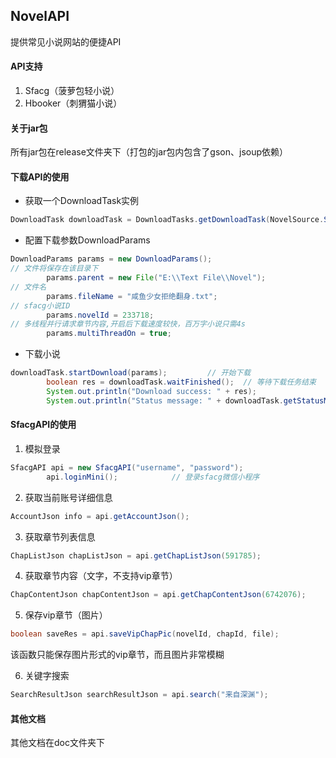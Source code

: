 ## NovelAPI
提供常见小说网站的便捷API

#### API支持

1. Sfacg（菠萝包轻小说）
1. Hbooker（刺猬猫小说）

#### 关于jar包

所有jar包在release文件夹下（打包的jar包内包含了gson、jsoup依赖）

#### 下载API的使用

- 获取一个DownloadTask实例

```java
DownloadTask downloadTask = DownloadTasks.getDownloadTask(NovelSource.Sfacg);
```

- 配置下载参数DownloadParams

```java
DownloadParams params = new DownloadParams();
// 文件将保存在该目录下
        params.parent = new File("E:\\Text File\\Novel");
// 文件名
        params.fileName = "咸鱼少女拒绝翻身.txt";
// sfacg小说ID
        params.novelId = 233718;
// 多线程并行请求章节内容,开启后下载速度较快，百万字小说只需4s
        params.multiThreadOn = true;									
```

- 下载小说

```java
downloadTask.startDownload(params);			// 开始下载
        boolean res = downloadTask.waitFinished();	// 等待下载任务结束
        System.out.println("Download success: " + res);
        System.out.println("Status message: " + downloadTask.getStatusMsg());
```

#### SfacgAPI的使用

1. 模拟登录

```java
SfacgAPI api = new SfacgAPI("username", "password");
        api.loginMini();			// 登录sfacg微信小程序
```

2. 获取当前账号详细信息

```java
AccountJson info = api.getAccountJson();
```

3. 获取章节列表信息

```java
ChapListJson chapListJson = api.getChapListJson(591785);
```

4. 获取章节内容（文字，不支持vip章节）

```java
ChapContentJson chapContentJson = api.getChapContentJson(6742076);
```

5. 保存vip章节（图片）

```java
boolean saveRes = api.saveVipChapPic(novelId, chapId, file);
```

该函数只能保存图片形式的vip章节，而且图片非常模糊

6. 关键字搜索

```java
SearchResultJson searchResultJson = api.search("来自深渊");
```

#### 其他文档

其他文档在doc文件夹下

 

